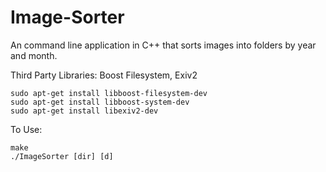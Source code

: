 # Image-Sorter
An command line application in C++ that sorts images into folders by year and month.

Third Party Libraries:
Boost Filesystem, Exiv2

    sudo apt-get install libboost-filesystem-dev
    sudo apt-get install libboost-system-dev
    sudo apt-get install libexiv2-dev

To Use:

    make
    ./ImageSorter [dir] [d]

